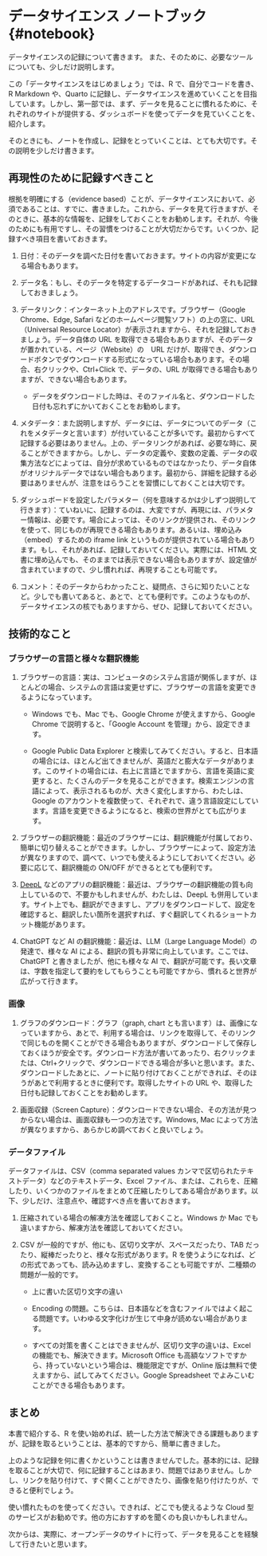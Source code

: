 # データサイエンス ノートブック {#notebook}

データサイエンスの記録について書きます。 また、そのために、必要なツールについても、少しだけ説明します。

この「データサイエンスをはじめましょう」では、R で、自分でコードを書き、R Markdown や、Quarto に記録し、データサイエンスを進めていくことを目指しています。しかし、第一部では、まず、データを見ることに慣れるために、それぞれのサイトが提供する、ダッシュボードを使ってデータを見ていくことを、紹介します。

そのときにも、ノートを作成し、記録をとっていくことは、とても大切です。その説明を少しだけ書きます。

## 再現性のために記録すべきこと

根拠を明確にする（evidence based）ことが、データサイエンスにおいて、必須であることは、すでに、書きました。これから、データを見て行きますが、そのときに、基本的な情報を、記録をしておくことをお勧めします。それが、今後のためにも有用ですし、その習慣をつけることが大切だからです。いくつか、記録すべき項目を書いておきます。

1.  日付：そのデータを調べた日付を書いておきます。サイトの内容が変更になる場合もあります。

2.  データ名：もし、そのデータを特定するデータコードがあれば、それも記録しておきましょう。

3.  データリンク：インターネット上のアドレスです。ブラウザー（Google Chrome、Edge, Safari などのホームページ閲覧ソフト）の上の窓に、URL（Universal Resource Locator）が表示されますから、それを記録しておきましょう。データ自体の URL を取得できる場合もありますが、そのデータが置かれている、ページ（Website）の　URL だけが、取得でき、ダウンロードボタンでダウンロードする形式になっている場合もあります。その場合、右クリックや、Ctrl+Click で、データの、URL が取得できる場合もありますが、できない場合もあります。

    -   データをダウンロードした時は、そのファイル名と、ダウンロードした日付も忘れずにかいておくことをお勧めします。

4.  メタデータ：また説明しますが、データには、データについてのデータ（これをメタデータと言います）が付いていることが多いです。最初からすべて記録する必要はありません。上の、データリンクがあれば、必要な時に、戻ることができますから。しかし、データの定義や、変数の定義、データの収集方法などによっては、自分が求めているものではなかったり、データ自体がオリジナルデータではない場合もあります。最初から、詳細を記録する必要はありませんが、注意をはらうことを習慣にしておくことは大切です。

5.  ダッシュボードを設定したパラメター（何を意味するかは少しずつ説明して行きます）：ていねいに、記録するのは、大変ですが、再現には、パラメター情報は、必要です。場合によっては、そのリンクが提供され、そのリンクを使って、同じものが再現できる場合もあります。あるいは、埋め込み（embed）するための iframe link というものが提供されている場合もあります。もし、それがあれば、記録しておいてください。実際には、HTML 文書に埋め込んでも、そのままでは表示できない場合もありますが、設定値が含まれていますので、少し慣れれば、再現することも可能です。

6.  コメント：そのデータからわかったこと、疑問点、さらに知りたいことなど。少しでも書いてあると、あとで、とても便利です。このようなものが、データサイエンスの核でもありますから、ぜひ、記録しておいてください。

## 技術的なこと

### ブラウザーの言語と様々な翻訳機能

1.  ブラウザーの言語：実は、コンピュータのシステム言語が関係しますが、ほとんどの場合、システムの言語は変更せずに、ブラウザーの言語を変更できるようになっています。

    -   Windows でも、Mac でも、Google Chrome が使えますから、Google Chrome で説明すると、「Google Account を管理」から、設定できます。

    -   Google Public Data Explorer と検索してみてください。すると、日本語の場合には、ほとんど出てきませんが、英語だと膨大なデータがあります。このサイトの場合には、右上に言語とでますから、言語を英語に変更すると、たくさんのデータを見ることができます。検索エンジンの言語によって、表示されるものが、大きく変化しますから、わたしは、Google のアカウントを複数使って、それぞれで、違う言語設定にしています。言語を変更できるようになると、検索の世界がとても広がります。

2.  ブラウザーの翻訳機能：最近のブラウザーには、翻訳機能が付属しており、簡単に切り替えることができます。しかし、ブラウザーによって、設定方法が異なりますので、調べて、いつでも使えるようにしておいてください。必要に応じて、翻訳機能の ON/OFF ができるととても便利です。

3.  [DeepL](https://www.deepl.com/ja/translator) などのアプリの翻訳機能：最近は、ブラウザーの翻訳機能の質も向上しているので、不要かもしれませんが、わたしは、DeepL も併用しています。サイト上でも、翻訳ができますし、アプリをダウンロードして、設定を確認すると、翻訳したい箇所を選択すれば、すぐ翻訳してくれるショートカット機能があります。

4.  ChatGPT など AI の翻訳機能：最近は、LLM（Large Language Model）の発達で、様々な AI による、翻訳の質も非常に向上しています。ここでは、ChatGPT と書きましたが、他にも様々な AI で、翻訳が可能です。長い文章は、字数を指定して要約をしてもらうことも可能ですから、慣れると世界が広がって行きます。

### 画像

1.  グラフのダウンロード：グラフ（graph, chart とも言います）は、画像になっていますから、あとで、利用する場合は、リンクを取得して、そのリンクで同じものを開くことができる場合もありますが、ダウンロードして保存しておくほうが安全です。ダウンロード方法が書いてあったり、右クリックまたは、Ctrl+クリックで、ダウンロードできる場合が多いと思います。また、ダウンロードしたあとに、ノートに貼り付けておくことができれば、そのほうがあとで利用するときに便利です。取得したサイトの URL や、取得した日付も記録しておくことをお勧めします。

2.  画面収録（Screen Capture）：ダウンロードできない場合、その方法が見つからない場合は、画面収録も一つの方法です。Windows, Mac によって方法が異なりますから、あらかじめ調べておくと良いでしょう。

### データファイル

データファイルは、CSV（comma separated values カンマで区切られたテキストデータ）などのテキストデータ、Excel ファイル、または、これらを、圧縮したり、いくつかのファイルをまとめて圧縮したりしてある場合があります。以下、少しだけ、注意点や、確認すべき点を書いておきます。

1.  圧縮されている場合の解凍方法を確認しておくこと。Windows か Mac でも違いますから、解凍方法を確認しておいてください。

2.  CSV が一般的ですが、他にも、区切り文字が、スペースだったり、TAB だったり、縦棒だったりと、様々な形式があります。R を使うようになれば、どの形式であっても、読み込めますし、変換することも可能ですが、二種類の問題が一般的です。

    -   上に書いた区切り文字の違い

    -   Encoding の問題。こちらは、日本語などを含むファイルではよく起こる問題です。いわゆる文字化けが生じて中身が読めない場合があります。

    -   すべての対策を書くことはできませんが、区切り文字の違いは、Excel の機能でも、解決できます。Microsoft Office も高額なソフトですから、持っていないという場合は、機能限定ですが、Online 版は無料で使えますから、試してみてください。Google Spreadsheet でよみこいむことができる場合もあります。

## まとめ

本書で紹介する、R を使い始めれば、統一した方法で解決できる課題もありますが、記録を取るということは、基本的ですから、簡単に書きました。

上のような記録を何に書くかということは書きませんでした。基本的には、記録を取ることが大切で、何に記録することはあまり、問題ではありません。しかし、リンクを貼り付けて、すぐ開くことができたり、画像を貼り付けたりが、できると便利でしょう。

使い慣れたものを使ってください。できれば、どこでも使えるような Cloud 型のサービスがお勧めです。他の方におすすめを聞くのも良いかもしれません。

次からは、実際に、オープンデータのサイトに行って、データを見ることを経験して行きたいと思います。
